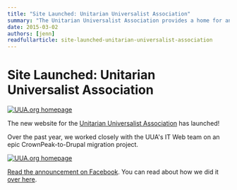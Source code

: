 ```yaml
---
title: "Site Launched: Unitarian Universalist Association"
summary: "The Unitarian Universalist Association provides a home for anyone with a desire to connect with their personal spiritual path. As of last week, they also have a new website."
date: 2015-03-02
authors: [jenn]
readfullarticle: site-launched-unitarian-universalist-association
---
```


# Site Launched: Unitarian Universalist Association

<a href="http://uua.org/"><img src="/assets/img/blog/2015-03-02_1.png" alt="UUA.org homepage" class="center-element border-all"></a>

The new website for the <a href="http://uua.org/">Unitarian Universalist Association</a> has launched!

Over the past year, we worked closely with the UUA's IT Web team on an epic CrownPeak-to-Drupal migration project.

<a href="http://uua.org/"><img src="/assets/img/blog/2015-03-02_2.png" alt="UUA.org homepage" class="center-element border-all"></a>

<a href="https://www.facebook.com/TheUUA/posts/10153104602873749">Read the announcement on Facebook</a>. You can read about how we did it <a href="/work/unitarian-universalist-association/">over here</a>.
